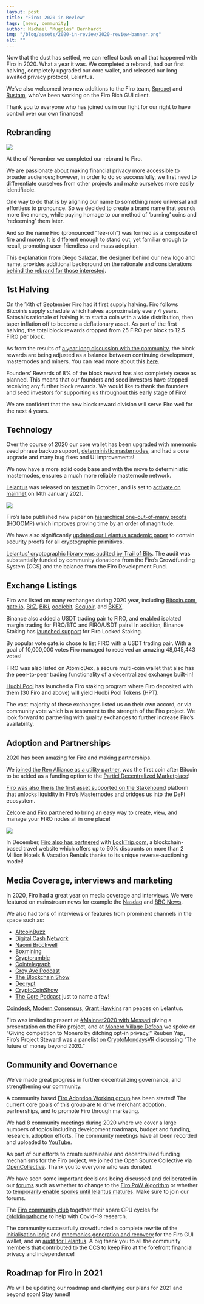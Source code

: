 ```yaml
---
layout: post
title: "Firo: 2020 in Review"
tags: [news, community]
author: Michael "Muggles" Bernhardt
img: "/blog/assets/2020-in-review/2020-review-banner.png"
alt: ""
---
```

Now that the dust has settled, we can reflect back on all that happened with Firo in 2020. What a year it was. We completed a rebrand, had our first halving, completely upgraded our core wallet, and released our long awaited privacy protocol, Lelantus.

We’ve also welcomed two new additions to the Firo team, [Sproxet](https://github.com/sproxet) and [Rustam](https://github.com/Rustam-Abrahamyan), who’ve been working on the Firo Rich GUI client.

Thank you to everyone who has joined us in our fight for our right to have control over our own finances!

## Rebranding

![](/blog/assets/2020-in-review/rebranding.jpg)

At the of November we completed our rebrand to Firo.

We are passionate about making financial privacy more accessible to broader audiences; however, in order to do so successfully, we first need to differentiate ourselves from other projects and make ourselves more easily identifiable.

One way to do that is by aligning our name to something more universal and effortless to pronounce. So we decided to create a brand name that sounds more like money, while paying homage to our method of ‘burning’ coins and ‘redeeming’ them later.

And so the name Firo (pronounced “fee-roh”) was formed as a composite of fire and money. It is different enough to stand out, yet familiar enough to recall, promoting user-friendless and mass adoption.

This explanation from Diego Salazar, the designer behind our new logo and name, provides additional background on the rationale and considerations [behind the rebrand for those interested](https://youtu.be/W433zQ61YEM).

## 1st Halving

On the 14th of September Firo had it first supply halving. Firo follows Bitcoin’s supply schedule which halves approximately every 4 years. Satoshi’s rationale of halving is to start a coin with a wide distribution, then taper inflation off to become a deflationary asset. As part of the first halving, the total block rewards dropped from 25 FIRO per block to 12.5 FIRO per block.

As from the results of [a year long discussion with the community](https://forum.zcoin.io/t/important-final-chance-to-weigh-in-on-development-community-funding-percentage/636), the block rewards are being adjusted as a balance between continuing development, masternodes and miners. You can read more about this [here](https://firo.org/2020/05/04/block-reward-allocation-and-development-fund-for-the-next-4-years.html).

Founders’ Rewards of 8% of the block reward has also completely cease as planned. This means that our founders and seed investors have stopped receiving any further block rewards. We would like to thank the founders and seed investors for supporting us throughout this early stage of Firo!

We are confident that the new block reward division will serve Firo well for the next 4 years.

## Technology

Over the course of 2020 our core wallet has been upgraded with mnemonic seed phrase backup support, [deterministic masternodes](https://firo.org/2020/06/08/zcoin-v14-0-0-release.html), and had a core upgrade and many bug fixes and UI improvements!

We now have a more solid code base and with the move to deterministic masternodes, ensures a much more reliable masternode network.

[Lelantus](https://firo.org/2019/04/14/lelantus-firo.html) was released on [testnet](https://firo.org/2020/10/20/lelantus-testnet-is-now-open.html) in October , and is set to [activate on mainnet](https://firo.org/2021/01/06/lelantus-activating-on-firo.html) on 14th January 2021.

![](/blog/assets/2020-in-review/lelantus-activating-on-firo.png)

Firo’s labs published new paper on [hierarchical one-out-of-many proofs (HOOOMP)](https://firo.org/2020/04/16/paper-on-hierarchical-one-out-of-many-proofs.html) which improves proving time by an order of magnitude.

We have also significantly [updated our Lelantus academic paper](https://firo.org/2020/06/09/lelantus-academic-paper-updated.html) to contain security proofs for all cryptographic primitives.

[Lelantus’ cryptographic library was audited by Trail of Bits](https://firo.org/2020/08/13/lelantus-cryptographic-library-audit-results.html). The audit was substantially funded by community donations from the Firo’s Crowdfunding System (CCS) and the balance from the Firo Development Fund.

## Exchange Listings

Firo was listed on many exchanges during 2020 year, including [Bitcoin.com](https://exchange.bitcoin.com/xzc-to-btc), [gate.io](https://www.gate.io/trade/FIRO_USDT), [BitZ](https://www.bitz.ai/exchange/xzc_usdt), [BiKi](https://www.biki.cc/en_US/trade/XZC_USDT), [oodlebit](https://oodlebit.com/Coin/Zcoin), [Sequoir](https://app.sequoir.com/assets/xzc), and [BKEX](https://www.bkex.com/).

Binance also added a USDT trading pair to FIRO, and enabled isolated margin trading for FIRO/BTC and FIRO/USDT pairs! In addition, Binance Staking has [launched support](https://www.binance.com/en/support/announcement/7505db44e0bc4f16b8bbe220f329fc28) for Firo Locked Staking.

By popular vote gate.io chose to list FIRO with a USDT trading pair. With a goal of 10,000,000 votes Firo managed to received an amazing 48,045,443 votes!

FIRO was also listed on AtomicDex, a secure multi-coin wallet that also has the peer-to-peer trading functionality of a decentralized exchange built-in!

[Huobi Pool](https://www.hpt.com/) has launched a Firo staking program where Firo deposited with them (30 Firo and above) will yield Huobi Pool Tokens (HPT).

The vast majority of these exchanges listed us on their own accord, or via community vote which is a testament to the strength of the Firo project. We look forward to partnering with quality exchanges to further increase Firo’s availability.

## Adoption and Partnerships

2020 has been amazing for Firo and making partnerships.

We [joined the Ren Alliance as a utility partner](https://medium.com/renproject/ren-ecosystem-update-aeef144a52e0), was the first coin after Bitcoin to be added as a funding option to the [Particl Decentralized Marketplace](https://particl.io/)!

[Firo was also the is the first asset supported on the Stakehound](https://firo.org/2020/09/02/bridging-into-defi-with-stakehound-partnership.html) platform that unlocks liquidity in Firo’s Masternodes and bridges us into the DeFi ecosystem.

[Zelcore and Firo partnered](https://medium.com/@ZelOfficial/zelcore-zcoin-masternodes-d4223e3d8c8b) to bring an easy way to create, view, and manage your FIRO nodes all in one place!

![](/blog/assets/locktrip/locktrip-image.png)

In December, [Firo also has partnered](https://firo.org/2020/12/08/firo-partners-with-locktrip.html) with [LockTrip.com](https://locktrip.com/), a blockchain-based travel website which offers up to 60% discounts on more than 2 Million Hotels & Vacation Rentals thanks to its unique reverse-auctioning model!

## Media Coverage, interviews and marketing

In 2020, Firo had a great year on media coverage and interviews. We were featured on mainstream news for example the [Nasdaq](https://www.nasdaq.com/articles/privacy-in-a-pandemic%3A-balancing-individual-rights-with-the-greater-good-2020-04-16) and [BBC News](https://bbc.co.uk/news/business-51281233).

We also had tons of interviews or features from prominent channels in the space such as:
* [AltcoinBuzz](https://www.altcoinbuzz.io/reviews/altcoin-projects/zcoin-a-privacy-and-anonymity-focused-blockchain/) 
* [Digital Cash Network](https://lbry.tv/@DigitalCashNetwork:c/Reuben-Yap:7?r=Gd7GBo8adnW7dSEBDc2pPP8Ytw9Rw3L9) 
* [Naomi Brockwell](https://youtu.be/cW4PgvbJbmw) 
* [Boxmining](https://anchor.fm/boxmining/episodes/We-NEED-Privacy-in-Crypto---Reuben-Yap-of-Zcoin-eggmh8) 
* [Cryptoramble](https://youtu.be/TKYhzT_cyy0) 
* [Cointelegraph](https://cointelegraph.com/news/blockchain-can-provide-the-right-to-privacy-that-everyone-deserves) 
* [Grey Ave Podcast](https://www.greyjabesi.com/ep152/) 
* [The Blockchain Show](https://www.theblockchainshow.com/160-zcoin-reuben-yap/) 
* [Decrypt](https://decrypt.co/29329/can-blockchain-voting-save-elections-during-the-coronavirus-lockdown) 
* [CryptoCoinShow](https://www.youtube.com/watch?v=Dt18clvx2WU) 
* [The Core Podcast](https://anchor.fm/thecorepod/episodes/My-Money--My-Problem--Dan-talks-with-Reuben-from-Zcoin-ehaa06) 
just to name a few!

[Coindesk](https://www.coindesk.com/privacycoin-zcoin-burn-redeem-testnet), [Modern Consensus](https://modernconsensus.com/cryptocurrencies/zcoin-bumps-up-privacy-with-ability-to-burn-and-redeem-coins/), [Grant Hawkins](https://youtu.be/sV1zjhtTav8) ran peaces on Lelantus.

Firo was invited to present at [#Mainnet2020 with Messari](https://www.youtube.com/watch?v=ejZk_CED7FQ&feature=youtu.be) giving a presentation on the Firo project, and at [Monero Village Defcon](https://www.youtube.com/channel/UCKxLNPJeEjPXOke55i5AIXA) we spoke on “Giving competition to Monero by ditching opt-in privacy.” Reuben Yap, Firo’s Project Steward was a panelist on [CryptoMondaysVR](https://www.youtube.com/watch?v=7Y2hclziAd8) discussing “The future of money beyond 2020.”

## Community and Governance

We’ve made great progress in further decentralizing governance, and strengthening our community.

A community based [Firo Adoption Working group](https://t.me/zcoinawp) has been started! The current core goals of this group are to drive merchant adoption, partnerships, and to promote Firo through marketing.

We had 8 community meetings during 2020 where we cover a large numbers of topics including development roadmaps, budget and funding, research, adoption efforts. The community meetings have all been recorded and uploaded to [YouTube](https://www.youtube.com/c/Firoorg/videos).

As part of our efforts to create sustainable and decentralized funding mechanisms for the Firo project, we joined the Open Source Collective via [OpenCollective](https://firo.org/2020/06/18/open-source-collective-for-sustainable-funding.html). Thank you to everyone who was donated.

We have seen some important decisions being discussed and deliberated in our [forums](https://forum.firo.org//) such as whether to change to the [Firo PoW Algorithm](https://forum.firo.org/t/poll-on-zcoins-pow-algorithm/868) or whether to [temporarily enable sporks until lelantus matures](https://forum.firo.org/t/should-we-enable-spork-functionality-temporarily-until-lelantus-matures/835/27). Make sure to join our forums.

The [Firo community club](https://stats.foldingathome.org/team/237474) together their spare CPU cycles for [@foldingathome](http://twitter.com/foldingathome) to help with Covid-19 research.

The community successfully crowdfunded a complete rewrite of the [initialisation logic](https://ccs.firo.org/proposals/gui-initialisation-rewrite.html) and [mnemonics generation and recovery](https://ccs.firo.org/proposals/clientmnemonics.html) for the Firo GUI wallet, and an [audit for Lelantus](https://ccs.firo.org/proposals/lelantusaudit.html). A big thank you to all the community members that contributed to the [CCS](https://ccs.firo.org/) to keep Firo at the forefront financial privacy and independence!

## Roadmap for Firo in 2021

We will be updating our roadmap and clarifying our plans for 2021 and beyond soon! Stay tuned!
